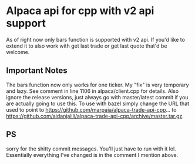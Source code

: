 # Alpaca api for cpp with v2 api support

As of right now only bars function is supported with v2 api. If you'd like to extend it to also work with get last trade or get last quote that'd be welcome.

## Important Notes
The bars function now only works for one ticker. My "fix" is very temporary and lazy. See comment in line 1106 in alpaca/client.cpp for details. Also ignore the release versions, just always go with master/latest commit if you are actually going to use this. To use with bazel simply change the URL that used to point to
https://github.com/marpaia/alpaca-trade-api-cpp... to https://github.com/aidanjalili/alpaca-trade-api-cpp/archive/master.tar.gz.


## PS
sorry for the shitty commit messages. You'll just have to run with it lol. Essentially everything I've changed is in the comment I mention above.
